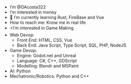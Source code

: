 - I’m @DAcosta322
- I’m interested in money
- 🌱 I’m currently learning Rust, FireBase and Vue
- How to reach me: Know me in real life
- ⚡I'm interested in Game Making
- Web Devop:
  - Front End: HTML, CSS, Vue
  - Back End: Java Script, Type Script, SQL, PHP, NodeJS
- Game Devop:
  - Engine: Godot.net and Unreal
  - Language: C#, C++, GDScript
  - Modelling: Blendr and MSPaint
- AI: Python
- Mechatronic/Robotics: Python and C++
